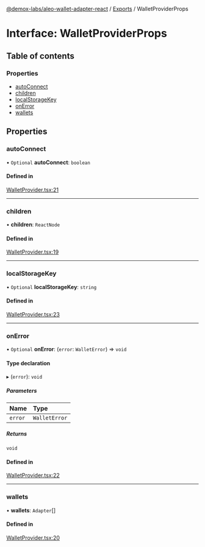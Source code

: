 [@demox-labs/aleo-wallet-adapter-react](../README.md) / [Exports](../modules.md) / WalletProviderProps

# Interface: WalletProviderProps

## Table of contents

### Properties

- [autoConnect](WalletProviderProps.md#autoconnect)
- [children](WalletProviderProps.md#children)
- [localStorageKey](WalletProviderProps.md#localstoragekey)
- [onError](WalletProviderProps.md#onerror)
- [wallets](WalletProviderProps.md#wallets)

## Properties

### autoConnect

• `Optional` **autoConnect**: `boolean`

#### Defined in

[WalletProvider.tsx:21](https://github.com/demox-labs/aleo-wallet-adapter/blob/77a8a54/packages/core/react/WalletProvider.tsx#L21)

___

### children

• **children**: `ReactNode`

#### Defined in

[WalletProvider.tsx:19](https://github.com/demox-labs/aleo-wallet-adapter/blob/77a8a54/packages/core/react/WalletProvider.tsx#L19)

___

### localStorageKey

• `Optional` **localStorageKey**: `string`

#### Defined in

[WalletProvider.tsx:23](https://github.com/demox-labs/aleo-wallet-adapter/blob/77a8a54/packages/core/react/WalletProvider.tsx#L23)

___

### onError

• `Optional` **onError**: (`error`: `WalletError`) => `void`

#### Type declaration

▸ (`error`): `void`

##### Parameters

| Name | Type |
| :------ | :------ |
| `error` | `WalletError` |

##### Returns

`void`

#### Defined in

[WalletProvider.tsx:22](https://github.com/demox-labs/aleo-wallet-adapter/blob/77a8a54/packages/core/react/WalletProvider.tsx#L22)

___

### wallets

• **wallets**: `Adapter`[]

#### Defined in

[WalletProvider.tsx:20](https://github.com/demox-labs/aleo-wallet-adapter/blob/77a8a54/packages/core/react/WalletProvider.tsx#L20)
